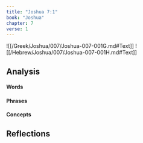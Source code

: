```yaml
---
title: "Joshua 7:1"
book: "Joshua"
chapter: 7
verse: 1
---
```

![[/Greek/Joshua/007/Joshua-007-001G.md#Text]]
![[/Hebrew/Joshua/007/Joshua-007-001H.md#Text]]

## Analysis

#### Words

#### Phrases

#### Concepts

## Reflections
